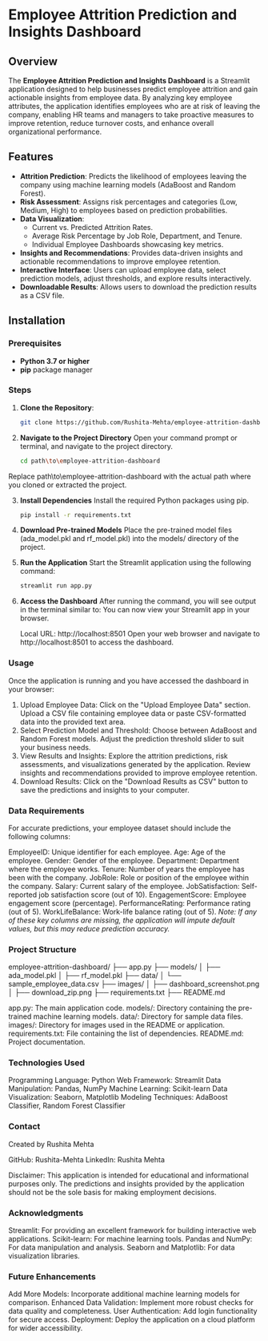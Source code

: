 # Employee Attrition Prediction and Insights Dashboard

## Overview

The **Employee Attrition Prediction and Insights Dashboard** is a Streamlit application designed to help businesses predict employee attrition and gain actionable insights from employee data. By analyzing key employee attributes, the application identifies employees who are at risk of leaving the company, enabling HR teams and managers to take proactive measures to improve retention, reduce turnover costs, and enhance overall organizational performance.

## Features

- **Attrition Prediction**: Predicts the likelihood of employees leaving the company using machine learning models (AdaBoost and Random Forest).
- **Risk Assessment**: Assigns risk percentages and categories (Low, Medium, High) to employees based on prediction probabilities.
- **Data Visualization**:
  - Current vs. Predicted Attrition Rates.
  - Average Risk Percentage by Job Role, Department, and Tenure.
  - Individual Employee Dashboards showcasing key metrics.
- **Insights and Recommendations**: Provides data-driven insights and actionable recommendations to improve employee retention.
- **Interactive Interface**: Users can upload employee data, select prediction models, adjust thresholds, and explore results interactively.
- **Downloadable Results**: Allows users to download the prediction results as a CSV file.

## Installation

### Prerequisites

- **Python 3.7 or higher**
- **pip** package manager

### Steps

1. **Clone the Repository**:

   ```bash
   git clone https://github.com/Rushita-Mehta/employee-attrition-dashboard.git
2. **Navigate to the Project Directory**
     Open your command prompt or terminal, and navigate to the project directory.
      ```bash
      cd path\to\employee-attrition-dashboard

Replace path\to\employee-attrition-dashboard with the actual path where you cloned or extracted the project.

3. **Install Dependencies**
   Install the required Python packages using pip.
   ```bash
   pip install -r requirements.txt
   
4. **Download Pre-trained Models**
   Place the pre-trained model files (ada_model.pkl and rf_model.pkl) into the models/ directory of the project.
   
6. **Run the Application**
   Start the Streamlit application using the following command:
   ```bash
   streamlit run app.py
   
7. **Access the Dashboard**
   After running the command, you will see output in the terminal similar to:
   You can now view your Streamlit app in your browser.

   Local URL: http://localhost:8501
   Open your web browser and navigate to http://localhost:8501 to access the dashboard.

### Usage
Once the application is running and you have accessed the dashboard in your browser:

1. Upload Employee Data:
Click on the "Upload Employee Data" section.
Upload a CSV file containing employee data or paste CSV-formatted data into the provided text area.
2. Select Prediction Model and Threshold:
Choose between AdaBoost and Random Forest models.
Adjust the prediction threshold slider to suit your business needs.
3. View Results and Insights:
Explore the attrition predictions, risk assessments, and visualizations generated by the application.
Review insights and recommendations provided to improve employee retention.
4. Download Results:
Click on the "Download Results as CSV" button to save the predictions and insights to your computer.

### Data Requirements
For accurate predictions, your employee dataset should include the following columns:

EmployeeID: Unique identifier for each employee.
Age: Age of the employee.
Gender: Gender of the employee.
Department: Department where the employee works.
Tenure: Number of years the employee has been with the company.
JobRole: Role or position of the employee within the company.
Salary: Current salary of the employee.
JobSatisfaction: Self-reported job satisfaction score (out of 10).
EngagementScore: Employee engagement score (percentage).
PerformanceRating: Performance rating (out of 5).
WorkLifeBalance: Work-life balance rating (out of 5).
_Note: If any of these key columns are missing, the application will impute default values, but this may reduce prediction accuracy._

### Project Structure
employee-attrition-dashboard/
├── app.py
├── models/
│   ├── ada_model.pkl
│   ├── rf_model.pkl
├── data/
│   └── sample_employee_data.csv
├── images/
│   ├── dashboard_screenshot.png
│   ├── download_zip.png
├── requirements.txt
├── README.md

app.py: The main application code.
models/: Directory containing the pre-trained machine learning models.
data/: Directory for sample data files.
images/: Directory for images used in the README or application.
requirements.txt: File containing the list of dependencies.
README.md: Project documentation.

### Technologies Used
Programming Language: Python
Web Framework: Streamlit
Data Manipulation: Pandas, NumPy
Machine Learning: Scikit-learn
Data Visualization: Seaborn, Matplotlib
Modeling Techniques: AdaBoost Classifier, Random Forest Classifier

### Contact
Created by Rushita Mehta

GitHub: Rushita-Mehta
LinkedIn: Rushita Mehta

Disclaimer: This application is intended for educational and informational purposes only. The predictions and insights provided by the application should not be the sole basis for making employment decisions.

### Acknowledgments
Streamlit: For providing an excellent framework for building interactive web applications.
Scikit-learn: For machine learning tools.
Pandas and NumPy: For data manipulation and analysis.
Seaborn and Matplotlib: For data visualization libraries.

### Future Enhancements
Add More Models: Incorporate additional machine learning models for comparison.
Enhanced Data Validation: Implement more robust checks for data quality and completeness.
User Authentication: Add login functionality for secure access.
Deployment: Deploy the application on a cloud platform for wider accessibility.




